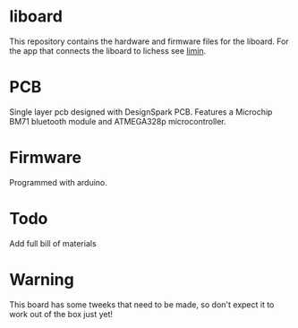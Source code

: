 # liboard
This repository contains the hardware and firmware files for the liboard.
For the app that connects the liboard to lichess see [limin](https://github.com/LanyonConrad/limin/).

# PCB
Single layer pcb designed with DesignSpark PCB. Features a Microchip BM71 bluetooth module and ATMEGA328p microcontroller.

# Firmware
Programmed with arduino.

# Todo
Add full bill of materials

# Warning
This board has some tweeks that need to be made, so don't expect it to work out of the box just yet!
